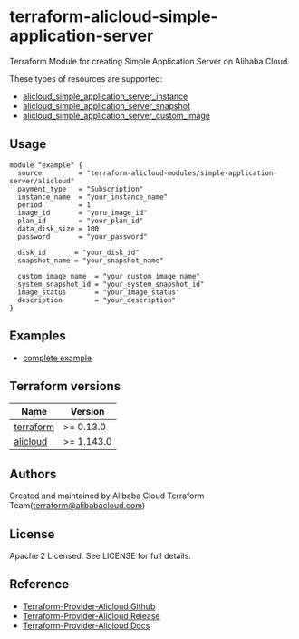 # terraform-alicloud-simple-application-server
Terraform Module for creating Simple Application Server on Alibaba Cloud.

These types of resources are supported:

* [alicloud_simple_application_server_instance](https://registry.terraform.io/providers/aliyun/alicloud/latest/docs/resources/simple_application_server_instance)
* [alicloud_simple_application_server_snapshot](https://registry.terraform.io/providers/aliyun/alicloud/latest/docs/resources/simple_application_server_snapshot)
* [alicloud_simple_application_server_custom_image](https://registry.terraform.io/providers/aliyun/alicloud/latest/docs/resources/simple_application_server_custom_image)


## Usage

```hcl
module "example" {
  source         = "terraform-alicloud-modules/simple-application-server/alicloud"
  payment_type   = "Subscription"
  instance_name  = "your_instance_name"
  period         = 1
  image_id       = "yoru_image_id"
  plan_id        = "your_plan_id"
  data_disk_size = 100
  password       = "your_password"

  disk_id       = "your_disk_id"
  snapshot_name = "your_snapshot_name"

  custom_image_name  = "your_custom_image_name"
  system_snapshot_id = "your_system_snapshot_id"
  image_status       = "your_image_status"
  description        = "your_description"
}
```

## Examples

* [complete example](https://github.com/terraform-alicloud-modules/terraform-alicloud-simple-application-server/tree/master/examples/complete)

## Terraform versions

| Name | Version |
|------|---------|
| <a name="requirement_terraform"></a> [terraform](#requirement\_terraform) | >= 0.13.0 |
| <a name="requirement_alicloud"></a> [alicloud](#requirement\_alicloud) | >= 1.143.0 |

Authors
-------
Created and maintained by Alibaba Cloud Terraform Team(terraform@alibabacloud.com)

License
----
Apache 2 Licensed. See LICENSE for full details.

Reference
---------
* [Terraform-Provider-Alicloud Github](https://github.com/terraform-providers/terraform-provider-alicloud)
* [Terraform-Provider-Alicloud Release](https://releases.hashicorp.com/terraform-provider-alicloud/)
* [Terraform-Provider-Alicloud Docs](https://www.terraform.io/docs/providers/alicloud/index.html)
